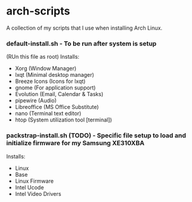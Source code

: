 # arch-scripts

A collection of my scripts that I use when installing Arch Linux.
### default-install.sh - To be run after system is setup
(RUn this file as root)
Installs:
- Xorg (Window Manager)
- lxqt (Minimal desktop manager)
- Breeze Icons (Icons for lxqt)
- gnome (For application support)
- Evolution (Email, Calendar & Tasks)
- pipewire (Audio)
- Libreoffice (MS Office Substitute)
- nano (Terminal text editor)
- htop (System utilization tool [terminal])

### packstrap-install.sh (TODO) - Specific file setup to load and initialize firmware for my Samsung XE310XBA
Installs:
- Linux
- Base
- Linux Firmware
- Intel Ucode
- Intel Video Drivers
